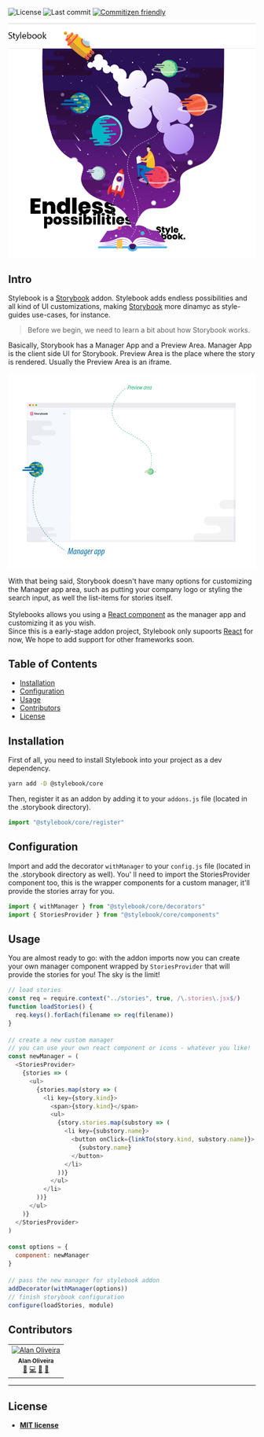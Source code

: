 ![License](https://img.shields.io/github/license/stylebooks/stylebook.svg?style=flat-square&color=9cf)
![Last commit](https://img.shields.io/github/last-commit/stylebooks/stylebook.svg?style=flat-square&color=blueviolet)
[![Commitizen friendly](https://img.shields.io/badge/commitizen-friendly-brightgreen.svg?style=flat-square&color=ff69b4)](http://commitizen.github.io/cz-cli)

![Stylebook](./docs/static/readme-presentation-v01.png)

## Intro

Stylebook is a [Storybook](https://storybook.js.org/) addon.
Stylebook adds endless possibilities and all kind of UI customizations, making [Storybook](https://storybook.js.org/) more dinamyc as style-guides use-cases, for instance.

> Before we begin, we need to learn a bit about how Storybook works.

Basically, Storybook has a Manager App and a Preview Area.
Manager App is the client side UI for Storybook. Preview Area is the place where the story is rendered. Usually the Preview Area is an iframe.

![Stylebook](./docs/static/sb-basics.png)

With that being said, Storybook doesn't have many options for customizing the Manager app area, such as putting your company logo or styling the search input, as well the list-items for stories itself.
<br /><br />
Stylebooks allows you using a [React component](https://reactjs.org/docs/react-component.html) as the manager app and customizing it as you wish.<br />
Since this is a early-stage addon project, Stylebook only supoorts [React](https://reactjs.org/) for now, We hope to add support for other frameworks soon.

## Table of Contents

- [Installation](#installation)
- [Configuration](#configuration)
- [Usage](#usage)
- [Contributors](#contributors)
- [License](#license)

## Installation

First of all, you need to install Stylebook into your project as a dev dependency.

```sh
yarn add -D @stylebook/core
```

Then, register it as an addon by adding it to your `addons.js` file (located in the .storybook directory).

```js
import "@stylebook/core/register"
```

## Configuration

Import and add the decorator `withManager` to your `config.js` file (located in the .storybook directory as well).
You' ll need to import the StoriesProvider component too, this is the wrapper components for a custom manager, it'll provide the stories array for you.

```js
import { withManager } from "@stylebook/core/decorators"
import { StoriesProvider } from "@stylebook/core/components"
```

## Usage

You are almost ready to go: with the addon imports now you can create your own manager component wrapped by `StoriesProvider` that will provide the stories for you! The sky is the limit!

```js
// load stories
const req = require.context("../stories", true, /\.stories\.jsx$/)
function loadStories() {
  req.keys().forEach(filename => req(filename))
}

// create a new custom manager
// you can use your own react component or icons - whatever you like!
const newManager = (
  <StoriesProvider>
    {stories => (
      <ul>
        {stories.map(story => (
          <li key={story.kind}>
            <span>{story.kind}</span>
            <ul>
              {story.stories.map(substory => (
                <li key={substory.name}>
                  <button onClick={linkTo(story.kind, substory.name)}>
                    {substory.name}
                  </button>
                </li>
              ))}
            </ul>
          </li>
        ))}
      </ul>
    )}
  </StoriesProvider>
)

const options = {
  component: newManager
}

// pass the new manager for stylebook addon
addDecorator(withManager(options))
// finish storybook configuration
configure(loadStories, module)
```

## Contributors

<table><tr><td align="center"><a href="#"><img src="https://avatars1.githubusercontent.com/u/4368481?s=460&v=4" width="100px;" alt="Alan Oliveira"/><br /><sub><b>Alan Oliveira</b></sub></a><br /><a href="https://github.com/stylebooks/stylebook/commits?author=alan-oliv" title="Documentation">📖</a> <a href="https://github.com/stylebooks/stylebook/commits?author=alan-oliv" title="Code">💻</a> <a href="#ideas-alan-oliv" title="Ideas, Planning, & Feedback">🤔</a> <a href="#review-alan-oliv" title="Reviewed Pull Requests">👀</a></td></tr></table>

---

## License

- **[MIT license](http://opensource.org/licenses/mit-license.php)**
